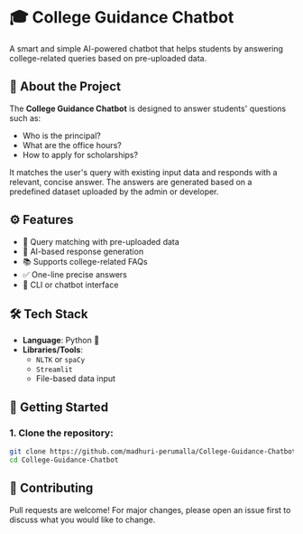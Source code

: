 # 🎓 College Guidance Chatbot

A smart and simple AI-powered chatbot that helps students by answering college-related queries based on pre-uploaded data.

## 🧠 About the Project

The **College Guidance Chatbot** is designed to answer students' questions such as:
- Who is the principal?
- What are the office hours?
- How to apply for scholarships?

It matches the user's query with existing input data and responds with a relevant, concise answer. The answers are generated based on a predefined dataset uploaded by the admin or developer.

## ⚙️ Features

- 📂 Query matching with pre-uploaded data
- 🤖 AI-based response generation
- 📚 Supports college-related FAQs
- ✅ One-line precise answers
- 💬 CLI or chatbot interface

## 🛠️ Tech Stack

- **Language**: Python 🐍
- **Libraries/Tools**:
  - `NLTK` or `spaCy` 
  - `Streamlit` 
  - File-based data input


## 🚀 Getting Started

### 1. Clone the repository:
```bash
git clone https://github.com/madhuri-perumalla/College-Guidance-Chatbot.git
cd College-Guidance-Chatbot
```
## 🤝 Contributing
Pull requests are welcome! For major changes, please open an issue first to discuss what you would like to change.
